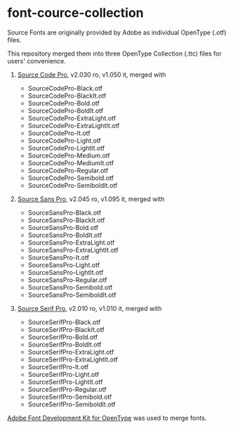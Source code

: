 # font-cource-collection
Source Fonts are originally provided by Adobe as individual OpenType (.otf) files.

This repository merged them into three OpenType Collection (.ttc) files for users' convenience.

1. [Source Code Pro](https://github.com/adobe-fonts/source-code-pro), v2.030 ro, v1.050 it, merged with
   - SourceCodePro-Black.otf
   - SourceCodePro-BlackIt.otf
   - SourceCodePro-Bold.otf
   - SourceCodePro-BoldIt.otf
   - SourceCodePro-ExtraLight.otf
   - SourceCodePro-ExtraLightIt.otf
   - SourceCodePro-It.otf
   - SourceCodePro-Light.otf
   - SourceCodePro-LightIt.otf
   - SourceCodePro-Medium.otf
   - SourceCodePro-MediumIt.otf
   - SourceCodePro-Regular.otf
   - SourceCodePro-Semibold.otf
   - SourceCodePro-SemiboldIt.otf

2. [Source Sans Pro](https://github.com/adobe-fonts/source-sans-pro), v2.045 ro, v1.095 it, merged with
   - SourceSansPro-Black.otf
   - SourceSansPro-BlackIt.otf
   - SourceSansPro-Bold.otf
   - SourceSansPro-BoldIt.otf
   - SourceSansPro-ExtraLight.otf
   - SourceSansPro-ExtraLightIt.otf
   - SourceSansPro-It.otf
   - SourceSansPro-Light.otf
   - SourceSansPro-LightIt.otf
   - SourceSansPro-Regular.otf
   - SourceSansPro-Semibold.otf
   - SourceSansPro-SemiboldIt.otf

3. [Source Serif Pro](https://github.com/adobe-fonts/source-serif-pro), v2.010 ro, v1.010 it, merged with
   - SourceSerifPro-Black.otf
   - SourceSerifPro-BlackIt.otf
   - SourceSerifPro-Bold.otf
   - SourceSerifPro-BoldIt.otf
   - SourceSerifPro-ExtraLight.otf
   - SourceSerifPro-ExtraLightIt.otf
   - SourceSerifPro-It.otf
   - SourceSerifPro-Light.otf
   - SourceSerifPro-LightIt.otf
   - SourceSerifPro-Regular.otf
   - SourceSerifPro-Semibold.otf
   - SourceSerifPro-SemiboldIt.otf

[Adobe Font Development Kit for OpenType](https://github.com/adobe-type-tools/afdko) was used to merge fonts.
